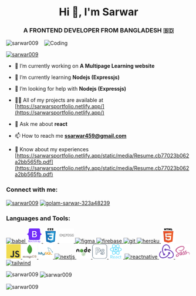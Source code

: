
<h1 align="center">Hi 👋, I'm Sarwar</h1>
<h3 align="center">A FRONTEND DEVELOPER FROM BANGLADESH 🇧🇩</h3>
<img align="right" alt="Coding" width="400" src="https://img.freepik.com/premium-vector/flat-illustration-react-native-programmer-concept-illustration-websites-landing-pages-mobile-applications-posters-banners_108061-736.jpg?w=2000" />

<p align="left"> <img src="https://komarev.com/ghpvc/?username=sarwar009&label=Profile%20views&color=0e75b6&style=flat" alt="sarwar009" /> </p>

<p align="left"> <a href="https://twitter.com/sarwar009" target="blank"><img src="https://img.shields.io/twitter/follow/sarwar009?logo=twitter&style=for-the-badge" alt="sarwar009" /></a> </p>

- 🔭 I’m currently working on **A Multipage Learning website**

- 🌱 I’m currently learning **Nodejs (Expressjs)**

- 🤝 I’m looking for help with **Nodejs (Expressjs)**

- 👨‍💻 All of my projects are available at [https://sarwarsportfolio.netlify.app/](https://sarwarsportfolio.netlify.app/)

- 💬 Ask me about **react**

- 📫 How to reach me **ssarwar459@gmail.com**

- 📄 Know about my experiences [https://sarwarsportfolio.netlify.app/static/media/Resume.cb77023b062a2bb565fb.pdf](https://sarwarsportfolio.netlify.app/static/media/Resume.cb77023b062a2bb565fb.pdf)

<h3 align="left">Connect with me:</h3>
<p align="left">
<a href="https://twitter.com/SarwarA98844756" target="blank"><img align="center" src="https://raw.githubusercontent.com/rahuldkjain/github-profile-readme-generator/master/src/images/icons/Social/twitter.svg" alt="sarwar009" height="30" width="40" /></a>
<a href="https://linkedin.com/in/golam-sarwar-323a48239" target="blank"><img align="center" src="https://raw.githubusercontent.com/rahuldkjain/github-profile-readme-generator/master/src/images/icons/Social/linked-in-alt.svg" alt="golam-sarwar-323a48239" height="30" width="40" /></a>
</p>

<h3 align="left">Languages and Tools:</h3>
<p align="left"> <a href="https://babeljs.io/" target="_blank" rel="noreferrer"> <img src="https://www.vectorlogo.zone/logos/babeljs/babeljs-icon.svg" alt="babel" width="40" height="40"/> </a> <a href="https://getbootstrap.com" target="_blank" rel="noreferrer"> <img src="https://raw.githubusercontent.com/devicons/devicon/master/icons/bootstrap/bootstrap-plain-wordmark.svg" alt="bootstrap" width="40" height="40"/> </a> <a href="https://www.w3schools.com/css/" target="_blank" rel="noreferrer"> <img src="https://raw.githubusercontent.com/devicons/devicon/master/icons/css3/css3-original-wordmark.svg" alt="css3" width="40" height="40"/> </a> <a href="https://expressjs.com" target="_blank" rel="noreferrer"> <img src="https://raw.githubusercontent.com/devicons/devicon/master/icons/express/express-original-wordmark.svg" alt="express" width="40" height="40"/> </a> <a href="https://www.figma.com/" target="_blank" rel="noreferrer"> <img src="https://www.vectorlogo.zone/logos/figma/figma-icon.svg" alt="figma" width="40" height="40"/> </a> <a href="https://firebase.google.com/" target="_blank" rel="noreferrer"> <img src="https://www.vectorlogo.zone/logos/firebase/firebase-icon.svg" alt="firebase" width="40" height="40"/> </a> <a href="https://git-scm.com/" target="_blank" rel="noreferrer"> <img src="https://www.vectorlogo.zone/logos/git-scm/git-scm-icon.svg" alt="git" width="40" height="40"/> </a> <a href="https://heroku.com" target="_blank" rel="noreferrer"> <img src="https://www.vectorlogo.zone/logos/heroku/heroku-icon.svg" alt="heroku" width="40" height="40"/> </a> <a href="https://www.w3.org/html/" target="_blank" rel="noreferrer"> <img src="https://raw.githubusercontent.com/devicons/devicon/master/icons/html5/html5-original-wordmark.svg" alt="html5" width="40" height="40"/> </a> <a href="https://developer.mozilla.org/en-US/docs/Web/JavaScript" target="_blank" rel="noreferrer"> <img src="https://raw.githubusercontent.com/devicons/devicon/master/icons/javascript/javascript-original.svg" alt="javascript" width="40" height="40"/> </a> <a href="https://www.mongodb.com/" target="_blank" rel="noreferrer"> <img src="https://raw.githubusercontent.com/devicons/devicon/master/icons/mongodb/mongodb-original-wordmark.svg" alt="mongodb" width="40" height="40"/> </a> <a href="https://www.mysql.com/" target="_blank" rel="noreferrer"> <img src="https://raw.githubusercontent.com/devicons/devicon/master/icons/mysql/mysql-original-wordmark.svg" alt="mysql" width="40" height="40"/> </a> <a href="https://nextjs.org/" target="_blank" rel="noreferrer"> <img src="https://cdn.worldvectorlogo.com/logos/nextjs-2.svg" alt="nextjs" width="40" height="40"/> </a> <a href="https://nodejs.org" target="_blank" rel="noreferrer"> <img src="https://raw.githubusercontent.com/devicons/devicon/master/icons/nodejs/nodejs-original-wordmark.svg" alt="nodejs" width="40" height="40"/> </a> <a href="https://www.photoshop.com/en" target="_blank" rel="noreferrer"> <img src="https://raw.githubusercontent.com/devicons/devicon/master/icons/photoshop/photoshop-line.svg" alt="photoshop" width="40" height="40"/> </a> <a href="https://reactjs.org/" target="_blank" rel="noreferrer"> <img src="https://raw.githubusercontent.com/devicons/devicon/master/icons/react/react-original-wordmark.svg" alt="react" width="40" height="40"/> </a> <a href="https://reactnative.dev/" target="_blank" rel="noreferrer"> <img src="https://reactnative.dev/img/header_logo.svg" alt="reactnative" width="40" height="40"/> </a> <a href="https://redux.js.org" target="_blank" rel="noreferrer"> <img src="https://raw.githubusercontent.com/devicons/devicon/master/icons/redux/redux-original.svg" alt="redux" width="40" height="40"/> </a> <a href="https://sass-lang.com" target="_blank" rel="noreferrer"> <img src="https://raw.githubusercontent.com/devicons/devicon/master/icons/sass/sass-original.svg" alt="sass" width="40" height="40"/> </a> <a href="https://tailwindcss.com/" target="_blank" rel="noreferrer"> <img src="https://www.vectorlogo.zone/logos/tailwindcss/tailwindcss-icon.svg" alt="tailwind" width="40" height="40"/> </a> </p>

<p><img align="left" src="https://github-readme-stats.vercel.app/api/top-langs?username=sarwar009&show_icons=true&locale=en&layout=compact" alt="sarwar009" /></p>

<p>&nbsp;<img align="center" src="https://github-readme-stats.vercel.app/api?username=sarwar009&show_icons=true&locale=en" alt="sarwar009" /></p>

<p><img align="center" src="https://github-readme-streak-stats.herokuapp.com/?user=sarwar009&" alt="sarwar009" /></p>
